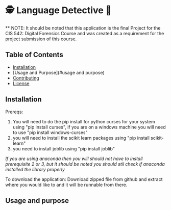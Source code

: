 # 🕵️ Language Detective 🥸

** NOTE: It should be noted that this application is the final Project for the CIS 542: Digital Forensics Course and was created as a requirement for the project submission of this course.

## Table of Contents
- [Installation](#installation)
- [Usage and Purpose](#usage and purpose)
- [Contributing](#contributing)
- [License](#license)

## Installation
Prereqs: 
1. You will need to do the pip install for python curses for your system using "pip install curses", if you are on a windows machine you will need to use "pip install windows-curses"
2. you will need to install the scikit learn packages using "pip install scikit-learn"
3. you need to install joblib using "pip install joblib"

*If you are using anaconda then you will should not have to install prerequisite 2 or 3, but it should be noted you should stil check if anaconda installed the library properly*

To download the application:
Download zipped file from github and extract where you would like to and it will be runnable from there.

## Usage and purpose
